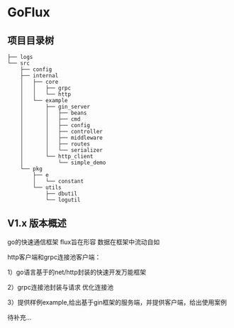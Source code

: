 # GoFlux
## 项目目录树

```shell
├── logs
└── src
    ├── config
    ├── internal
    │   ├── core
    │   │   ├── grpc
    │   │   └── http
    │   └── example
    │       ├── gin_server
    │       │   ├── beans
    │       │   ├── cmd
    │       │   ├── config
    │       │   ├── controller
    │       │   ├── middleware
    │       │   ├── routes
    │       │   └── serializer
    │       └── http_client
    │           └── simple_demo
    └── pkg
        ├── e
        │   └── constant
        └── utils
            ├── dbutil
            └── logutil
```


## V1.x 版本概述

go的快速通信框架 flux旨在形容 数据在框架中流动自如 

http客户端和grpc连接池客户端：

1）go语言基于的net/http封装的快速开发万能框架

2）grpc连接池封装与请求 优化连接池

3）提供样例example,给出基于gin框架的服务端，并提供客户端，给出使用案例

待补充...